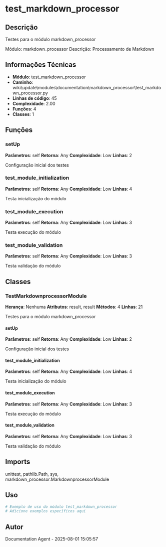 # test_markdown_processor

## Descrição

Testes para o módulo markdown_processor

Módulo: markdown_processor
Descrição: Processamento de Markdown

## Informações Técnicas

- **Módulo**: test_markdown_processor
- **Caminho**: wiki\update\modules\documentation\markdown_processor\test_markdown_processor.py
- **Linhas de código**: 45
- **Complexidade**: 2.00
- **Funções**: 4
- **Classes**: 1

## Funções

### setUp

**Parâmetros**: self
**Retorna**: Any
**Complexidade**: Low
**Linhas**: 2

Configuração inicial dos testes

### test_module_initialization

**Parâmetros**: self
**Retorna**: Any
**Complexidade**: Low
**Linhas**: 4

Testa inicialização do módulo

### test_module_execution

**Parâmetros**: self
**Retorna**: Any
**Complexidade**: Low
**Linhas**: 3

Testa execução do módulo

### test_module_validation

**Parâmetros**: self
**Retorna**: Any
**Complexidade**: Low
**Linhas**: 3

Testa validação do módulo

## Classes

### TestMarkdownprocessorModule

**Herança**: Nenhuma
**Atributos**: result, result
**Métodos**: 4
**Linhas**: 21

Testes para o módulo markdown_processor

#### setUp

**Parâmetros**: self
**Retorna**: Any
**Complexidade**: Low
**Linhas**: 2

Configuração inicial dos testes

#### test_module_initialization

**Parâmetros**: self
**Retorna**: Any
**Complexidade**: Low
**Linhas**: 4

Testa inicialização do módulo

#### test_module_execution

**Parâmetros**: self
**Retorna**: Any
**Complexidade**: Low
**Linhas**: 3

Testa execução do módulo

#### test_module_validation

**Parâmetros**: self
**Retorna**: Any
**Complexidade**: Low
**Linhas**: 3

Testa validação do módulo

## Imports

unittest, pathlib.Path, sys, markdown_processor.MarkdownprocessorModule

## Uso

```python
# Exemplo de uso do módulo test_markdown_processor
# Adicione exemplos específicos aqui
```

## Autor

Documentation Agent - 2025-08-01 15:05:57
